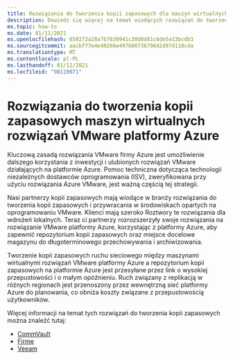 ```yaml
---
title: Rozwiązania do tworzenia kopii zapasowych dla maszyn wirtualnych rozwiązania Azure VMware
description: Dowiedz się więcej na temat wiodących rozwiązań do tworzenia kopii zapasowych i przywracania dla maszyn wirtualnych rozwiązań VMware platformy Azure.
ms.topic: how-to
ms.date: 01/11/2021
ms.openlocfilehash: 650272a28a7b7639941c30d8d81c6de5a13bcdb3
ms.sourcegitcommit: aacbf77e4e40266e497b6073679642d97d110cda
ms.translationtype: MT
ms.contentlocale: pl-PL
ms.lasthandoff: 01/12/2021
ms.locfileid: "98119071"
---
```

# <a name="backup-solutions-for-azure-vmware-solution-virtual-machines-vms"></a>Rozwiązania do tworzenia kopii zapasowych maszyn wirtualnych rozwiązań VMware platformy Azure

Kluczową zasadą rozwiązania VMware firmy Azure jest umożliwienie dalszego korzystania z inwestycji i ulubionych rozwiązań VMware działających na platformie Azure. Pomoc techniczna dotycząca technologii niezależnych dostawców oprogramowania (ISV), zweryfikowana przy użyciu rozwiązania Azure VMware, jest ważną częścią tej strategii. 

Nasi partnerzy kopii zapasowych mają wiodące w branży rozwiązania do tworzenia kopii zapasowych i przywracania w środowiskach opartych na oprogramowaniu VMware. Klienci mają szeroko Roztwory te rozwiązania dla wdrożeń lokalnych. Teraz ci partnerzy rozrozszerzyły swoje rozwiązania na rozwiązanie VMware platformy Azure, korzystając z platformy Azure, aby zapewnić repozytorium kopii zapasowych oraz miejsce docelowe magazynu do długoterminowego przechowywania i archiwizowania.

Tworzenie kopii zapasowych ruchu sieciowego między maszynami wirtualnymi rozwiązań VMware platformy Azure a repozytorium kopii zapasowych na platformie Azure jest przesyłane przez link o wysokiej przepustowości i o małym opóźnieniu. Ruch związany z replikacją w różnych regionach jest przenoszony przez wewnętrzną sieć platformy Azure do planowania, co obniża koszty związane z przepustowością użytkowników.

Więcej informacji na temat tych rozwiązań do tworzenia kopii zapasowych można znaleźć tutaj:
- [CommVault](https://documentation.commvault.com/11.21/essential/128997_support_for_azure_vmware_solution.html)
- [Firmę](https://vrt.as/nb4avs)
- [Veeam](https://www.veeam.com/kb4012)
